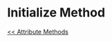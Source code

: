 Initialize Method
=================

[<< Attribute Methods](https://github.com/KLVTZ/Ruby-Essentials/blob/master/notes/Chapter_06:%20Classes/05.attribute_methods.md)
